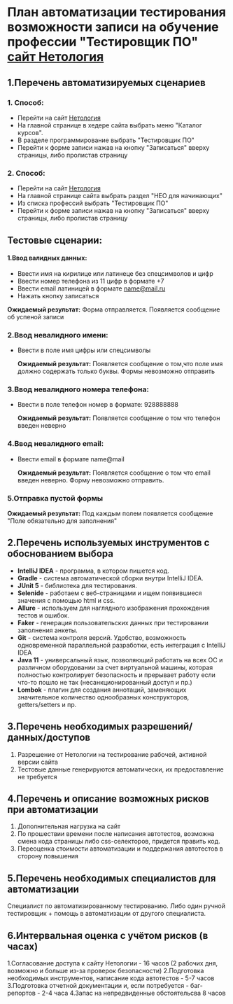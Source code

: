 # План автоматизации тестирования возможности записи на обучение профессии "Тестировщик ПО" [сайт Нетология](https://netology.ru/#/)

## 1.Перечень автоматизируемых сценариев
### 1. Способ:
* Перейти на сайт [Нетология](https://netology.ru/#/)
* На главной странице в хедере сайта выбрать меню "Каталог курсов". 
* В разделе программирование выбрать  "Тестировщик ПО"
* Перейти к форме записи нажав на кнопку "Записаться" вверху страницы, либо пролистав страницу 
### 2. Способ:
* Перейти на сайт [Нетология](https://netology.ru/#/) 
* На главной странице сайта выбрать раздел "НЕО для начинающих"
* Из списка профессий выбрать "Тестировщик ПО"
* Перейти к форме записи нажав на кнопку "Записаться" вверху страницы, либо пролистав страницу

## Тестовые сценарии:


#### 1.Ввод валидных данных: 
* Ввести имя на кирилице или латинеце без спецсимволов и цифр
* Ввести номер телефона из 11 цифр в формате +7
* Ввести email латиницей в формате name@mail.ru
* Нажать кнопку записаться

**Ожидаемый результат:** Форма отправляется. Появляется сообщение об успеной записи

### 2.Ввод невалидного имени:  
  * Ввести в поле имя цифры или спецсимволы
    
    **Ожидаемый результат:** Появляется сообщение о том,что поле имя должно содержать только буквы. Формы невозможно отправить
    
### 3.Ввод невалидного номера телефона:
* Ввести в поле телефон номер в формате: 928888888
  
  **Ожидаемый результат:** Появляется сообщение о том что телефон введен неверно

### 4.Ввод невалидного email:
* Ввести email в формате name@mail
  
  **Ожидаемый результат:** Появляется сообщение о том что email введен неверно. Форму невозможно отправить.

### 5.Отправка пустой формы 
**Ожидаемый результат:**
Под каждым полем появляется сообщение "Поле обязательно для заполнения"

## 2.Перечень используемых инструментов с обоснованием выбора
* **IntelliJ IDEA** - программа, в котором пишется код.
* **Gradle** - система автоматической сборки внутри IntelliJ IDEA.
* **JUnit 5** - библиотека для тестирования.
* **Selenide** - работаем с веб-страницами и ищем появившиеся значения с помощью html и css.
* **Allure** - используем для наглядного изображения прохождения тестов и ошибок.
* **Faker** - генерация пользовательских данных при тестировании заполнения анкеты.
* **Git** - система контроля версий. Удобство, возможность одновременной параллельной разработки, есть интеграция с IntelliJ IDEA
* **Java 11** - универсальный язык, позволяющий работать на всех ОС и различном оборудовании за счет виртуальной машины, которая полностью контролирует безопасность и прерывает работу если что-то пошло не так (несанкционированный доступ и пр.)
* **Lombok** - плагин для создания аннотаций, заменяющих значительное количество однообразных конструкторов, getters/setters и пр.

## 3.Перечень необходимых разрешений/данных/доступов
1. Разрешение от Нетологии на тестирование рабочей, активной версии сайта
2. Тестовые данные генерируются автоматически, их предоставление не требуется

## 4.Перечень и описание возможных рисков при автоматизации
1. Дополнительная нагрузка на сайт
2. По прошествии времени после написания автотестов, возможна смена кода страницы либо css-селекторов, придется править код.
3. Переоценка стоимости автоматизации и поддержания автотестов в сторону повышения

## 5.Перечень необходимых специалистов для автоматизации
Специалист по автоматизированному тестированию. Либо один ручной тестировщик + помощь в автоматизации от другого специалиста.

## 6.Интервальная оценка с учётом рисков (в часах)
1.Согласование доступа к сайту Нетологии - 16 часов (2 рабочих дня, возможно и больше из-за проверок безопасности)
2.Подготовка необходимых инструментов, написание кода автотестов - 5-7 часов
3.Подготовка отчетной документации и, если потребуется - баг-репортов - 2-4 часа
4.Запас на непредвиденные обстоятельсва 8 часов
